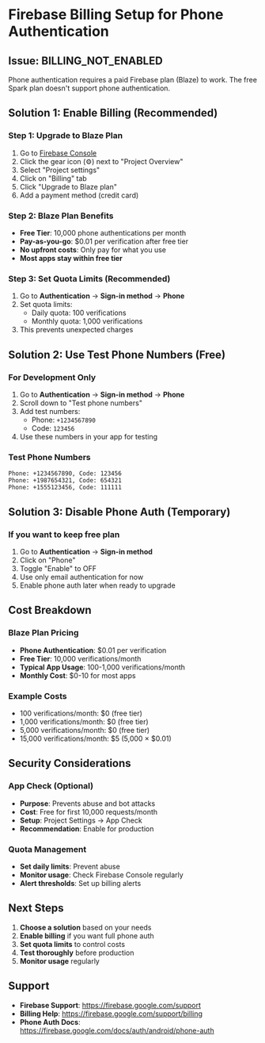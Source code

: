 # Firebase Billing Setup for Phone Authentication

## Issue: BILLING_NOT_ENABLED
Phone authentication requires a paid Firebase plan (Blaze) to work. The free Spark plan doesn't support phone authentication.

## Solution 1: Enable Billing (Recommended)

### Step 1: Upgrade to Blaze Plan
1. Go to [Firebase Console](https://console.firebase.google.com/project/farmagrotech-7d3a7)
2. Click the gear icon (⚙️) next to "Project Overview"
3. Select "Project settings"
4. Click on "Billing" tab
5. Click "Upgrade to Blaze plan"
6. Add a payment method (credit card)

### Step 2: Blaze Plan Benefits
- **Free Tier**: 10,000 phone authentications per month
- **Pay-as-you-go**: $0.01 per verification after free tier
- **No upfront costs**: Only pay for what you use
- **Most apps stay within free tier**

### Step 3: Set Quota Limits (Recommended)
1. Go to **Authentication** → **Sign-in method** → **Phone**
2. Set quota limits:
   - Daily quota: 100 verifications
   - Monthly quota: 1,000 verifications
3. This prevents unexpected charges

## Solution 2: Use Test Phone Numbers (Free)

### For Development Only
1. Go to **Authentication** → **Sign-in method** → **Phone**
2. Scroll down to "Test phone numbers"
3. Add test numbers:
   - Phone: `+1234567890`
   - Code: `123456`
4. Use these numbers in your app for testing

### Test Phone Numbers
```
Phone: +1234567890, Code: 123456
Phone: +1987654321, Code: 654321
Phone: +1555123456, Code: 111111
```

## Solution 3: Disable Phone Auth (Temporary)

### If you want to keep free plan
1. Go to **Authentication** → **Sign-in method**
2. Click on "Phone"
3. Toggle "Enable" to OFF
4. Use only email authentication for now
5. Enable phone auth later when ready to upgrade

## Cost Breakdown

### Blaze Plan Pricing
- **Phone Authentication**: $0.01 per verification
- **Free Tier**: 10,000 verifications/month
- **Typical App Usage**: 100-1,000 verifications/month
- **Monthly Cost**: $0-10 for most apps

### Example Costs
- 100 verifications/month: $0 (free tier)
- 1,000 verifications/month: $0 (free tier)
- 5,000 verifications/month: $0 (free tier)
- 15,000 verifications/month: $5 (5,000 × $0.01)

## Security Considerations

### App Check (Optional)
- **Purpose**: Prevents abuse and bot attacks
- **Cost**: Free for first 10,000 requests/month
- **Setup**: Project Settings → App Check
- **Recommendation**: Enable for production

### Quota Management
- **Set daily limits**: Prevent abuse
- **Monitor usage**: Check Firebase Console regularly
- **Alert thresholds**: Set up billing alerts

## Next Steps

1. **Choose a solution** based on your needs
2. **Enable billing** if you want full phone auth
3. **Set quota limits** to control costs
4. **Test thoroughly** before production
5. **Monitor usage** regularly

## Support
- **Firebase Support**: https://firebase.google.com/support
- **Billing Help**: https://firebase.google.com/support/billing
- **Phone Auth Docs**: https://firebase.google.com/docs/auth/android/phone-auth
